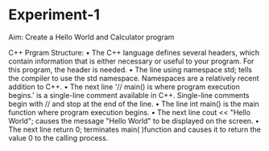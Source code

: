# Experiment-1

Aim: Create a Hello World and Calculator program

C++ Prgram Structure: 
•	The C++ language defines several headers, which contain information that is either necessary or useful to your program. For this program, the header <iostream> is needed.
•	The line using namespace std; tells the compiler to use the std namespace. Namespaces are a relatively recent addition to C++.
•	The next line '// main() is where program execution begins.' is a single-line comment available in C++. Single-line comments begin with // and stop at the end of the line.
•	The line int main() is the main function where program execution begins.
•	The next line cout << "Hello World"; causes the message "Hello World" to be displayed on the screen.
•	The next line return 0; terminates main( )function and causes it to return the value 0 to the calling process.
